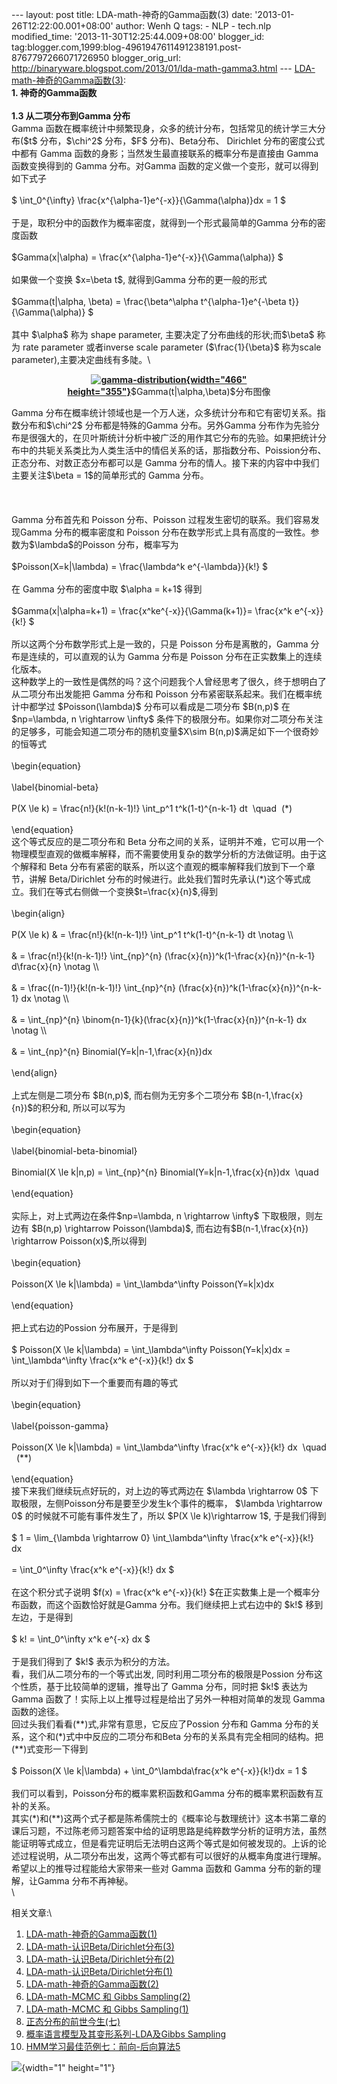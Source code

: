 --- layout: post title: LDA-math-神奇的Gamma函数(3) date:
'2013-01-26T12:22:00.001+08:00' author: Wenh Q tags: - NLP - tech.nlp
modified\_time: '2013-11-30T12:25:44.009+08:00' blogger\_id:
tag:blogger.com,1999:blog-4961947611491238191.post-8767797266071726950
blogger\_orig\_url:
http://binaryware.blogspot.com/2013/01/lda-math-gamma3.html ---
[LDA-math-神奇的Gamma函数(3)](http://feedproxy.google.com/~r/52nlp/~3/laCzYHAK3fE/lda-math-%e7%a5%9e%e5%a5%87%e7%9a%84gamma%e5%87%bd%e6%95%b03):\
**1. **神奇的Gamma函数****\
\
**1.3 从二项分布到Gamma 分布**\
Gamma
函数在概率统计中频繁现身，众多的统计分布，包括常见的统计学三大分布(\$t\$
分布，\$\\chi\^2\$ 分布，\$F\$ 分布)、Beta分布、 Dirichlet
分布的密度公式中都有 Gamma
函数的身影；当然发生最直接联系的概率分布是直接由 Gamma 函数变换得到的
Gamma 分布。对Gamma 函数的定义做一个变形，就可以得到如下式子\
\
\$ \\int\_0\^{\\infty} \\frac{x\^{\\alpha-1}e\^{-x}}{\\Gamma(\\alpha)}dx
= 1 \$\
\
于是，取积分中的函数作为概率密度，就得到一个形式最简单的Gamma
分布的密度函数\
\
\$Gamma(x|\\alpha) = \\frac{x\^{\\alpha-1}e\^{-x}}{\\Gamma(\\alpha)} \$\
\
如果做一个变换 \$x=\\beta t\$, 就得到Gamma 分布的更一般的形式\
\
\$Gamma(t|\\alpha, \\beta) = \\frac{\\beta\^\\alpha
t\^{\\alpha-1}e\^{-\\beta t}}{\\Gamma(\\alpha)} \$\
\
其中 \$\\alpha\$ 称为 shape parameter,
主要决定了分布曲线的形状;而\$\\beta\$ 称为 rate parameter 或者inverse
scale parameter (\$\\frac{1}{\\beta}\$ 称为scale
parameter),主要决定曲线有多陡。\
<div style="text-align: center;">

**[![gamma-distribution](http://www.52nlp.cn/wp-content/uploads/2012/12/gamma-distribution.png){width="466"
height="355"}](http://www.52nlp.cn/lda-math-%e7%a5%9e%e5%a5%87%e7%9a%84gamma%e5%87%bd%e6%95%b03/gamma-distribution)**\$Gamma(t|\\alpha,\\beta)\$分布图像

</div>

Gamma
分布在概率统计领域也是一个万人迷，众多统计分布和它有密切关系。指数分布和\$\\chi\^2\$
分布都是特殊的Gamma 分布。另外Gamma
分布作为先验分布是很强大的，在贝叶斯统计分析中被广泛的用作其它分布的先验。如果把统计分布中的共轭关系类比为人类生活中的情侣关系的话，那指数分布、Poission分布、正态分布、对数正态分布都可以是
Gamma 分布的情人。接下来的内容中中我们主要关注\$\\beta = 1\$的简单形式的
Gamma 分布。\
\
\
\
Gamma 分布首先和 Poisson 分布、Poisson
过程发生密切的联系。我们容易发现Gamma 分布的概率密度和 Poisson
分布在数学形式上具有高度的一致性。参数为\$\\lambda\$的Poisson
分布，概率写为\
\
\$Poisson(X=k|\\lambda) = \\frac{\\lambda\^k e\^{-\\lambda}}{k!} \$\
\
在 Gamma 分布的密度中取 \$\\alpha = k+1\$ 得到\
\
\$Gamma(x|\\alpha=k+1) = \\frac{x\^ke\^{-x}}{\\Gamma(k+1)}= \\frac{x\^k
e\^{-x}}{k!} \$\
\
所以这两个分布数学形式上是一致的，只是 Poisson 分布是离散的，Gamma
分布是连续的，可以直观的认为 Gamma 分布是 Poisson
分布在正实数集上的连续化版本。\
这种数学上的一致性是偶然的吗？这个问题我个人曾经思考了很久，终于想明白了从二项分布出发能把
Gamma 分布和 Poisson 分布紧密联系起来。我们在概率统计中都学过
\$Poisson(\\lambda)\$ 分布可以看成是二项分布 \$B(n,p)\$ 在
\$np=\\lambda, n \\rightarrow \\infty\$
条件下的极限分布。如果你对二项分布关注的足够多，可能会知道二项分布的随机变量\$X\\sim
B(n,p)\$满足如下一个很奇妙的恒等式\
\
\\begin{equation}\
\
\\label{binomial-beta}\
\
P(X \\le k) = \\frac{n!}{k!(n-k-1)!} \\int\_p\^1 t\^k(1-t)\^{n-k-1} dt
 \\quad  (\*)\
\
\\end{equation}\
这个等式反应的是二项分布和 Beta
分布之间的关系，证明并不难，它可以用一个物理模型直观的做概率解释，而不需要使用复杂的数学分析的方法做证明。由于这个解释和
Beta 分布有紧密的联系，所以这个直观的概率解释我们放到下一个章节，讲解
Beta/Dirichlet
分布的时候进行。此处我们暂时先承认(\*)这个等式成立。我们在等式右侧做一个变换\$t=\\frac{x}{n}\$,得到\
\
\\begin{align}\
\
P(X \\le k) & = \\frac{n!}{k!(n-k-1)!} \\int\_p\^1 t\^k(1-t)\^{n-k-1} dt
\\notag \\\\\
\
& = \\frac{n!}{k!(n-k-1)!} \\int\_{np}\^{n}
(\\frac{x}{n})\^k(1-\\frac{x}{n})\^{n-k-1} d\\frac{x}{n} \\notag \\\\\
\
& = \\frac{(n-1)!}{k!(n-k-1)!} \\int\_{np}\^{n}
(\\frac{x}{n})\^k(1-\\frac{x}{n})\^{n-k-1} dx \\notag \\\\\
\
& = \\int\_{np}\^{n}
\\binom{n-1}{k}(\\frac{x}{n})\^k(1-\\frac{x}{n})\^{n-k-1} dx \\notag
\\\\\
\
& = \\int\_{np}\^{n} Binomial(Y=k|n-1,\\frac{x}{n})dx\
\
\\end{align}\
\
上式左侧是二项分布 \$B(n,p)\$, 而右侧为无穷多个二项分布
\$B(n-1,\\frac{x}{n})\$的积分和, 所以可以写为\
\
\\begin{equation}\
\
\\label{binomial-beta-binomial}\
\
Binomial(X \\le k|n,p) = \\int\_{np}\^{n}
Binomial(Y=k|n-1,\\frac{x}{n})dx  \\quad\
\
\\end{equation}\
\
实际上，对上式两边在条件\$np=\\lambda, n \\rightarrow \\infty\$
下取极限，则左边有 \$B(n,p) \\rightarrow Poisson(\\lambda)\$,
而右边有\$B(n-1,\\frac{x}{n}) \\rightarrow Poisson(x)\$,所以得到\
\
\\begin{equation}\
\
Poisson(X \\le k|\\lambda) = \\int\_\\lambda\^\\infty Poisson(Y=k|x)dx\
\
\\end{equation}\
\
把上式右边的Possion 分布展开，于是得到\
\
\$ Poisson(X \\le k|\\lambda) = \\int\_\\lambda\^\\infty
Poisson(Y=k|x)dx = \\int\_\\lambda\^\\infty \\frac{x\^k e\^{-x}}{k!} dx
\$\
\
所以对于们得到如下一个重要而有趣的等式\
\
\\begin{equation}\
\
\\label{poisson-gamma}\
\
Poisson(X \\le k|\\lambda) = \\int\_\\lambda\^\\infty \\frac{x\^k
e\^{-x}}{k!} dx  \\quad   (\*\*)\
\
\\end{equation}\
接下来我们继续玩点好玩的，对上边的等式两边在 \$\\lambda \\rightarrow 0\$
下取极限，左侧Poisson分布是要至少发生k个事件的概率， \$\\lambda
\\rightarrow 0\$ 的时候就不可能有事件发生了，所以 \$P(X \\le
k)\\rightarrow 1\$, 于是我们得到\
\
\$ 1 = \\lim\_{\\lambda \\rightarrow 0} \\int\_\\lambda\^\\infty
\\frac{x\^k e\^{-x}}{k!} dx\
\
= \\int\_0\^\\infty \\frac{x\^k e\^{-x}}{k!} dx \$\
\
在这个积分式子说明 \$f(x) = \\frac{x\^k e\^{-x}}{k!}
\$在正实数集上是一个概率分布函数，而这个函数恰好就是Gamma
分布。我们继续把上式右边中的 \$k!\$ 移到左边，于是得到\
\
\$ k! = \\int\_0\^\\infty x\^k e\^{-x} dx \$\
\
于是我们得到了 \$k!\$ 表示为积分的方法。\
看，我们从二项分布的一个等式出发, 同时利用二项分布的极限是Possion
分布这个性质，基于比较简单的逻辑，推导出了 Gamma 分布，同时把 \$k!\$
表达为 Gamma 函数了！实际上以上推导过程是给出了另外一种相对简单的发现
Gamma 函数的途径。\
回过头我们看看(\*\*)式,非常有意思，它反应了Possion 分布和 Gamma
分布的关系，这个和(\*)式中中反应的二项分布和Beta
分布的关系具有完全相同的结构。把(\*\*)式变形一下得到\
\
\$ Poisson(X \\le k|\\lambda) + \\int\_0\^\\lambda\\frac{x\^k
e\^{-x}}{k!}dx = 1 \$\
\
我们可以看到，Poisson分布的概率累积函数和Gamma
分布的概率累积函数有互补的关系。\
其实(\*)和(\*\*)这两个式子都是陈希儒院士的《概率论与数理统计》这本书第二章的课后习题，不过陈老师习题答案中给的证明思路是纯粹数学分析的证明方法，虽然能证明等式成立，但是看完证明后无法明白这两个等式是如何被发现的。上诉的论述过程说明，从二项分布出发，这两个等式都有可以很好的从概率角度进行理解。希望以上的推导过程能给大家带来一些对
Gamma 函数和 Gamma 分布的新的理解，让Gamma 分布不再神秘。\
\
<div>

相关文章:\
1.  [LDA-math-神奇的Gamma函数(1)](http://www.52nlp.cn/lda-math-%e7%a5%9e%e5%a5%87%e7%9a%84gamma%e5%87%bd%e6%95%b01 "LDA-math-神奇的Gamma函数(1)")
2.  [LDA-math-认识Beta/Dirichlet分布(3)](http://www.52nlp.cn/lda-math-%e8%ae%a4%e8%af%86betadirichlet%e5%88%86%e5%b8%833 "LDA-math-认识Beta/Dirichlet分布(3)")
3.  [LDA-math-认识Beta/Dirichlet分布(2)](http://www.52nlp.cn/lda-math-%e8%ae%a4%e8%af%86betadirichlet%e5%88%86%e5%b8%832 "LDA-math-认识Beta/Dirichlet分布(2)")
4.  [LDA-math-认识Beta/Dirichlet分布(1)](http://www.52nlp.cn/lda-math-%e8%ae%a4%e8%af%86betadirichlet%e5%88%86%e5%b8%831 "LDA-math-认识Beta/Dirichlet分布(1)")
5.  [LDA-math-神奇的Gamma函数(2)](http://www.52nlp.cn/lda-math-%e7%a5%9e%e5%a5%87%e7%9a%84gamma%e5%87%bd%e6%95%b02 "LDA-math-神奇的Gamma函数(2)")
6.  [LDA-math-MCMC 和
    Gibbs Sampling(2)](http://www.52nlp.cn/lda-math-mcmc-%e5%92%8c-gibbs-sampling2 "LDA-math-MCMC 和 Gibbs Sampling(2)")
7.  [LDA-math-MCMC 和
    Gibbs Sampling(1)](http://www.52nlp.cn/lda-math-mcmc-%e5%92%8c-gibbs-sampling1 "LDA-math-MCMC 和 Gibbs Sampling(1)")
8.  [正态分布的前世今生(七)](http://www.52nlp.cn/%e6%ad%a3%e6%80%81%e5%88%86%e5%b8%83%e7%9a%84%e5%89%8d%e4%b8%96%e4%bb%8a%e7%94%9f%e4%b8%83 "正态分布的前世今生(七)")
9.  [概率语言模型及其变形系列-LDA及Gibbs
    Sampling](http://www.52nlp.cn/%e6%a6%82%e7%8e%87%e8%af%ad%e8%a8%80%e6%a8%a1%e5%9e%8b%e5%8f%8a%e5%85%b6%e5%8f%98%e5%bd%a2%e7%b3%bb%e5%88%97-lda%e5%8f%8agibbs-sampling "概率语言模型及其变形系列-LDA及Gibbs Sampling")
10. [HMM学习最佳范例七：前向-后向算法5](http://www.52nlp.cn/hmm-learn-best-practices-seven-forward-backward-algorithm-5 "HMM学习最佳范例七：前向-后向算法5")

</div>

![](http://feeds.feedburner.com/~r/52nlp/~4/laCzYHAK3fE){width="1"
height="1"}

